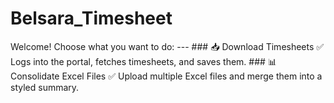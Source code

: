 # Belsara_Timesheet
Welcome! Choose what you want to do:  ---  ### 📥 Download Timesheets ✅ Logs into the portal, fetches timesheets, and saves them.  ### 📊 Consolidate Excel Files ✅ Upload multiple Excel files and merge them into a styled summary.
